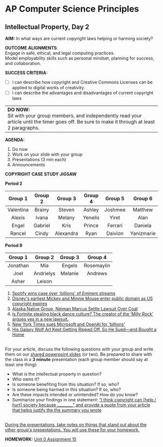 # AP Computer Science Principles

## Intellectual Property, Day 2

**AIM:** In what ways are current copyright laws helping or harming society?

**OUTCOME ALIGNMENTS**: 
<br> Engage in safe, ethical, and legal computing practices.
<br> Model employability skills such as personal mindset, planning for success, and collaboration.

**SUCCESS CRITERIA:**
- [ ] I can describe how copyright and Creative Commons Licenses can be applied to digital works of creativity.
- [ ] I can describe the advantages and disadvantages of current copyright laws

<table>
  <tr>
    <td><b>DO NOW:</b>
      <br> Sit with your group members, and independently read your article until the timer goes off. Be sure to make it through at least 2 paragraphs.
    </td>
    </tr>
</table>

**AGENDA:**

1. Do now 
2. Work on your slide with your group
3. Presentations (3 min each)
4. Announcements

**COPYRIGHT CASE STUDY JIGSAW**

**Period 2**

|Group 1|Group 2|Group 3|Group 4|Group 5|Group 6|
|:---:|:---:|:---:|:---:|:---:|:---:|
|Valentina|Brainy|Steven|Ashley|Joshmee|Matthew|
|Alexis|Ivana|Melany|Yenelis|Yiret|Alan|
|Engel|Gabriel|Kris|Prince|Ferrari|Daniela|
|Rancel|Cindy|Alexandra|Ryan|Daivion|Yanizmarie|

**Period 8**

|Group 1|Group 2|Group 3|Group 4|
|:---:|:---:|:---:|:---:|
|Jonathan|Mia|Engels|Rosemaylin|
|Joel|Andrielys|Melanie|Andrews|
|Asher|Leison|


1. [Spotify wins case over 'billions' of Eminem streams](https://www.bbc.com/news/articles/cewlqppepjyo)
2. [Disney's earliest Mickey and Minnie Mouse enter public domain as US copyright expires](https://www.bbc.com/news/entertainment-arts-67833411)
3. [Alaska Native Group, Neiman Marcus Settle Lawsuit Over Coat](https://www.usnews.com/news/business/articles/2021-03-05/alaska-native-group-neiman-marcus-settle-lawsuit-over-coat)   
4. [Is Fortnite stealing black dance culture? The creator of the ‘Milly Rock’ argues yes in a new lawsuit.](https://drive.google.com/file/d/1RshIPOF9Sm9AYPLehNouZus4rkRDWX-7/view)
5. [New York Times sues Microsoft and OpenAI for ‘billions’](https://www.bbc.com/news/technology-67826601)
6. [His Galaxy Wolf Art Kept Getting Ripped Off. So He Sued—and Bought a Home](https://www.wired.com/story/how-one-man-bought-a-home-by-suing-people-who-stole-his-galaxy-wolf-art/)
   
<br>For your article, discuss the following questions with your group and write them on our [shared powerpoint slides](https://nycdoe-my.sharepoint.com/:p:/r/personal/krobles6_schools_nyc_gov/Documents/Presentation.pptx?d=w63efca4309204a1290ec6edd4ad6919d&csf=1&web=1&e=4Xmuxv) (or two). Be prepared to share with the class in a <b>3 minute</b> presentation (each group member should say at least one thing):
- What is the intellectual property in question?
- Who owns it?
- Is someone benefiting from this situation? If so, who?
- Is someone being harmed in this situation? If so, who?
- Are these impacts intended or unintended? How do you know?
- Summarize your findings in one statement: <ins>“I think copyright can [help / hurt] society because ________” and provide a quote from your article that helps justify the the summary you wrote</ins>

<br><ins>During the presentations, take notes on things that stand out about the other group's presentations. You will use these for your homework.</ins>

**HOMEWORK:**
[Unit 0 Assignment 15](https://github.com/MrJSwotinsky/AP_Computer_Science_Principles/blob/main/Unit_0_Digital_Information/Daily_Assignments/Unit_0_Assignment_15_Due_Fri_Sept_27_Intellectual_Property_Reflection.md)
